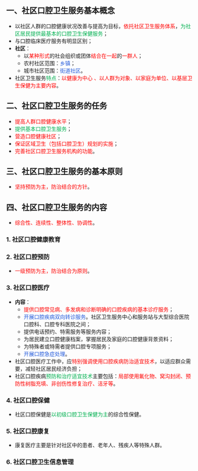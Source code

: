 ## 一、社区口腔卫生服务基本概念
* 以社区人群的口腔健康状况改善与提高为目标，<font color="#ff0000">依托社区卫生服务体系</font>，<font color="#00b050">为社区居民提供最基本的口腔卫生保健服务</font>；
* 与口腔临床医疗服务有明显区别；
* **社区**：
	* 以<font color="#ff0000">某种形式</font>的社会组织或团体<font color="#ff0000">结合在一起</font>的<font color="#ff0000">一群人</font>；
	* 农村社区范围：<font color="#245bdb">乡镇</font>；
	* 城市社区范围：<font color="#245bdb">街道社区</font>。
* 社区卫生服务<font color="#00b050">特点</font>：<font color="#ff0000">以健康为中心 、以人群为对象、以家庭为单位、以基层卫生保健为主要内容</font>。

## 二、社区口腔卫生服务的任务
* <font color="#ff0000">提高人群口腔健康水平</font>；
* <font color="#00b050">提供基本口腔卫生服务</font>；
* <font color="#ff0000">营造口腔健康社区</font>；
* <font color="#ff0000">保证区域卫生（包括口腔卫生）规划的实施</font>；
* <font color="#ff0000">完善社区口腔卫生服务机构的功能</font>。

## 三、社区口腔卫生服务的基本原则
* <font color="#ff0000">坚持预防为主，防治结合的方针</font>。

## 四、社区口腔卫生服务的内容
* <font color="#ff0000">综合性、连续性、整体性、协调性</font>。
### 1. 社区口腔健康教育
### 2. 社区口腔预防
* <font color="#ff0000">一级预防为主，防治结合为原则</font>。
### 3. 社区口腔医疗
* **内容**：
	* <font color="#ff0000">提供口腔常见病、多发病和诊断明确的口腔疾病的基本诊疗服务</font>；
	* <font color="#245bdb">开展口腔疾病双向转诊服务</font>。社区卫生服务中心和服务站与大型综合医院口腔科、口腔专科医院之间；
	* 提供电话预约、特需服务等服务内容；
	* 为居民建立口腔健康档案，掌握居民及家庭的口腔健康背景资料；
	* 为特殊者或特需者提供口腔专项服务；
	* <font color="#245bdb">开展口腔急症处理</font>。
* 社区口腔医疗工作中，应<font color="#ff0000">特别强调使用口腔疾病防治适宜技术</font>，以适应群众需要，减轻社区居民经济负担；
* 社区口腔疾病<font color="#00b050">预防和治疗适宜技术</font>主要包括：<font color="#ff0000">局部使用氟化物、窝沟封闭、预防性树脂充填、非创伤性修复治疗、洁牙等</font>。
### 4. 社区口腔保健
* 社区口腔保健是<font color="#00b050">以初级口腔卫生保健为主</font>的综合性保健。
### 5. 社区口腔康复
* 康复医疗主要是针对社区中的患者、老年人、残疾人等特殊人群。
### 6. 社区口腔卫生信息管理


